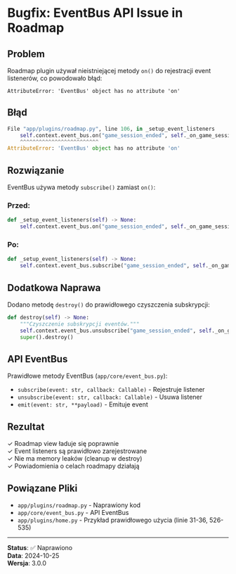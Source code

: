 # Bugfix: EventBus API Issue in Roadmap

## Problem

Roadmap plugin używał nieistniejącej metody `on()` do rejestracji event listenerów, co powodowało błąd:

```
AttributeError: 'EventBus' object has no attribute 'on'
```

## Błąd

```python
File "app/plugins/roadmap.py", line 106, in _setup_event_listeners
    self.context.event_bus.on("game_session_ended", self._on_game_session_ended)
    ^^^^^^^^^^^^^^^^^^^^^^^^^
AttributeError: 'EventBus' object has no attribute 'on'
```

## Rozwiązanie

EventBus używa metody `subscribe()` zamiast `on()`:

### Przed:
```python
def _setup_event_listeners(self) -> None:
    self.context.event_bus.on("game_session_ended", self._on_game_session_ended)
```

### Po:
```python
def _setup_event_listeners(self) -> None:
    self.context.event_bus.subscribe("game_session_ended", self._on_game_session_ended)
```

## Dodatkowa Naprawa

Dodano metodę `destroy()` do prawidłowego czyszczenia subskrypcji:

```python
def destroy(self) -> None:
    """Czyszczenie subskrypcji eventów."""
    self.context.event_bus.unsubscribe("game_session_ended", self._on_game_session_ended)
    super().destroy()
```

## API EventBus

Prawidłowe metody EventBus (`app/core/event_bus.py`):
- `subscribe(event: str, callback: Callable)` - Rejestruje listener
- `unsubscribe(event: str, callback: Callable)` - Usuwa listener
- `emit(event: str, **payload)` - Emituje event

## Rezultat

✓ Roadmap view ładuje się poprawnie  
✓ Event listeners są prawidłowo zarejestrowane  
✓ Nie ma memory leaków (cleanup w destroy)  
✓ Powiadomienia o celach roadmapy działają  

## Powiązane Pliki

- `app/plugins/roadmap.py` - Naprawiony kod
- `app/core/event_bus.py` - API EventBus
- `app/plugins/home.py` - Przykład prawidłowego użycia (linie 31-36, 526-535)

---

**Status**: ✅ Naprawiono  
**Data**: 2024-10-25  
**Wersja**: 3.0.0
